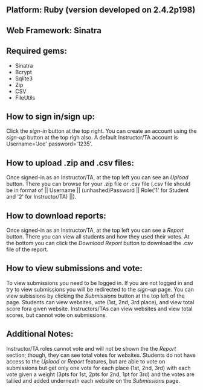 ## Platform: Ruby (version developed on 2.4.2p198)
## Web Framework: Sinatra

## Required gems:
- Sinatra
- Bcrypt
- Sqlite3
- Zip
- CSV
- FileUtils

## How to sign in/sign up:
  Click the _sign-in_ button at the top right. You can create an account using the 
  _sign-up_ button at the top righ also. A default Instructor/TA account is Username='Joe' 
  password='1235'.
  
## How to upload .zip and .csv files:
   Once signed-in as an Instructor/TA, at the top left you can see an _Upload_ button. There you can browse for your .zip file or 
   .csv file (.csv file should be in format of || Username || (unhashed)Password || Role('1' for Student and '2' for Instructor/TA) 
   ||).
   
## How to download reports:
   Once signed-in as an Instructor/TA, at the top left you can see a _Report_ button. There you can view all students and how they 
   used their votes. At the bottom you can click the _Download Report_ button to download the .csv file of the report.
   
## How to view submissions and vote:
  To view submissions you need to be logged in. If you are not logged in and try to view submissions you will be redirected to the
  _sign-up_ page. You can view subissions by clicking the _Submissions_ button at the top left of the page.
  Students can view websites, vote (1st, 2nd, 3rd place), and view total score fora given website.
  Instructors/TAs can view websites and view total scores, but cannot vote on submissions.
   
## Additional Notes:
   Instructor/TA roles cannot vote and will not be shown the the _Report_ section; though, they can see total votes for websites.
   Students do not have access to the _Uplaod_ or _Report_ features, but are able to vote on submissions but get only one vote for 
   each place (1st, 2nd, 3rd) with each vote given a weight (3pts for 1st, 2pts for 2nd, 1pt for 3rd) and the votes are tallied and
   added underneath each website on the _Submissions_ page.

